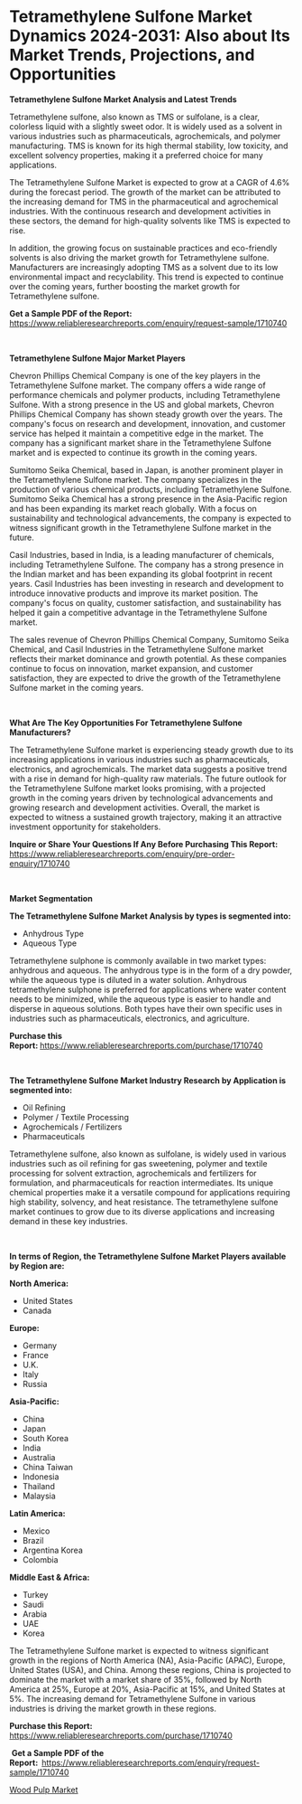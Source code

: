 <p><h1>Tetramethylene Sulfone Market Dynamics 2024-2031: Also about Its Market Trends, Projections, and Opportunities</h1></p><p><strong>Tetramethylene Sulfone Market Analysis and Latest Trends</strong></p>
<p><p>Tetramethylene sulfone, also known as TMS or sulfolane, is a clear, colorless liquid with a slightly sweet odor. It is widely used as a solvent in various industries such as pharmaceuticals, agrochemicals, and polymer manufacturing. TMS is known for its high thermal stability, low toxicity, and excellent solvency properties, making it a preferred choice for many applications.</p><p>The Tetramethylene Sulfone Market is expected to grow at a CAGR of 4.6% during the forecast period. The growth of the market can be attributed to the increasing demand for TMS in the pharmaceutical and agrochemical industries. With the continuous research and development activities in these sectors, the demand for high-quality solvents like TMS is expected to rise.</p><p>In addition, the growing focus on sustainable practices and eco-friendly solvents is also driving the market growth for Tetramethylene sulfone. Manufacturers are increasingly adopting TMS as a solvent due to its low environmental impact and recyclability. This trend is expected to continue over the coming years, further boosting the market growth for Tetramethylene sulfone.</p></p>
<p><strong>Get a Sample PDF of the Report:&nbsp;</strong> <a href="https://www.reliableresearchreports.com/enquiry/request-sample/1710740">https://www.reliableresearchreports.com/enquiry/request-sample/1710740</a></p>
<p>&nbsp;</p>
<p><strong>Tetramethylene Sulfone Major Market Players</strong></p>
<p><p>Chevron Phillips Chemical Company is one of the key players in the Tetramethylene Sulfone market. The company offers a wide range of performance chemicals and polymer products, including Tetramethylene Sulfone. With a strong presence in the US and global markets, Chevron Phillips Chemical Company has shown steady growth over the years. The company's focus on research and development, innovation, and customer service has helped it maintain a competitive edge in the market. The company has a significant market share in the Tetramethylene Sulfone market and is expected to continue its growth in the coming years.</p><p>Sumitomo Seika Chemical, based in Japan, is another prominent player in the Tetramethylene Sulfone market. The company specializes in the production of various chemical products, including Tetramethylene Sulfone. Sumitomo Seika Chemical has a strong presence in the Asia-Pacific region and has been expanding its market reach globally. With a focus on sustainability and technological advancements, the company is expected to witness significant growth in the Tetramethylene Sulfone market in the future.</p><p>Casil Industries, based in India, is a leading manufacturer of chemicals, including Tetramethylene Sulfone. The company has a strong presence in the Indian market and has been expanding its global footprint in recent years. Casil Industries has been investing in research and development to introduce innovative products and improve its market position. The company's focus on quality, customer satisfaction, and sustainability has helped it gain a competitive advantage in the Tetramethylene Sulfone market.</p><p>The sales revenue of Chevron Phillips Chemical Company, Sumitomo Seika Chemical, and Casil Industries in the Tetramethylene Sulfone market reflects their market dominance and growth potential. As these companies continue to focus on innovation, market expansion, and customer satisfaction, they are expected to drive the growth of the Tetramethylene Sulfone market in the coming years.</p></p>
<p>&nbsp;</p>
<p><strong>What Are The Key Opportunities For Tetramethylene Sulfone Manufacturers?</strong></p>
<p><p>The Tetramethylene Sulfone market is experiencing steady growth due to its increasing applications in various industries such as pharmaceuticals, electronics, and agrochemicals. The market data suggests a positive trend with a rise in demand for high-quality raw materials. The future outlook for the Tetramethylene Sulfone market looks promising, with a projected growth in the coming years driven by technological advancements and growing research and development activities. Overall, the market is expected to witness a sustained growth trajectory, making it an attractive investment opportunity for stakeholders.</p></p>
<p><strong>Inquire or Share Your Questions If Any Before Purchasing This Report:</strong> <a href="https://www.reliableresearchreports.com/enquiry/pre-order-enquiry/1710740">https://www.reliableresearchreports.com/enquiry/pre-order-enquiry/1710740</a></p>
<p>&nbsp;</p>
<p><strong>Market Segmentation</strong></p>
<p><strong>The Tetramethylene Sulfone Market Analysis by types is segmented into:</strong></p>
<p><ul><li>Anhydrous Type</li><li>Aqueous Type</li></ul></p>
<p><p>Tetramethylene sulphone is commonly available in two market types: anhydrous and aqueous. The anhydrous type is in the form of a dry powder, while the aqueous type is diluted in a water solution. Anhydrous tetramethylene sulphone is preferred for applications where water content needs to be minimized, while the aqueous type is easier to handle and disperse in aqueous solutions. Both types have their own specific uses in industries such as pharmaceuticals, electronics, and agriculture.</p></p>
<p><strong>Purchase this Report:&nbsp;</strong><a href="https://www.reliableresearchreports.com/purchase/1710740">https://www.reliableresearchreports.com/purchase/1710740</a></p>
<p>&nbsp;</p>
<p><strong>The Tetramethylene Sulfone Market Industry Research by Application is segmented into:</strong></p>
<p><ul><li>Oil Refining</li><li>Polymer / Textile Processing</li><li>Agrochemicals / Fertilizers</li><li>Pharmaceuticals</li></ul></p>
<p><p>Tetramethylene sulfone, also known as sulfolane, is widely used in various industries such as oil refining for gas sweetening, polymer and textile processing for solvent extraction, agrochemicals and fertilizers for formulation, and pharmaceuticals for reaction intermediates. Its unique chemical properties make it a versatile compound for applications requiring high stability, solvency, and heat resistance. The tetramethylene sulfone market continues to grow due to its diverse applications and increasing demand in these key industries.</p></p>
<p>&nbsp;</p>
<p><strong>In terms of Region, the Tetramethylene Sulfone Market Players available by Region are:</strong></p>
<p>
    <p> <strong> North America: </strong>
        <ul>
            <li>United States</li>
            <li>Canada</li>
        </ul>
        </p> 
    <p> <strong> Europe: </strong>
        <ul>
            <li>Germany</li>
            <li>France</li>
            <li>U.K.</li>
            <li>Italy</li>
            <li>Russia</li>
        </ul>
        </p> 
    <p> <strong> Asia-Pacific: </strong>
        <ul>
            <li>China</li>
            <li>Japan</li>
            <li>South Korea</li>
            <li>India</li>
            <li>Australia</li>
            <li>China Taiwan</li>
            <li>Indonesia</li>
            <li>Thailand</li>
            <li>Malaysia</li>
        </ul>
        </p> 
    <p> <strong> Latin America: </strong>
        <ul>
            <li>Mexico</li>
            <li>Brazil</li>
            <li>Argentina Korea</li>
            <li>Colombia</li>
        </ul>
        </p> 
    <p> <strong> Middle East & Africa: </strong>
        <ul>
            <li>Turkey</li>
            <li>Saudi</li>
            <li>Arabia</li>
            <li>UAE</li>
            <li>Korea</li>
        </ul>
    </p>
    </p>
<p><p>The Tetramethylene Sulfone market is expected to witness significant growth in the regions of North America (NA), Asia-Pacific (APAC), Europe, United States (USA), and China. Among these regions, China is projected to dominate the market with a market share of 35%, followed by North America at 25%, Europe at 20%, Asia-Pacific at 15%, and United States at 5%. The increasing demand for Tetramethylene Sulfone in various industries is driving the market growth in these regions.</p></p>
<p><strong>Purchase this Report: </strong><a href="https://www.reliableresearchreports.com/purchase/1710740">https://www.reliableresearchreports.com/purchase/1710740</a></p>
<p>&nbsp;<strong>Get a Sample PDF of the Report:&nbsp;&nbsp;</strong><a href="https://www.reliableresearchreports.com/enquiry/request-sample/1710740">https://www.reliableresearchreports.com/enquiry/request-sample/1710740</a></p>
<p><strong></strong></p>
<p><p><a href="https://github.com/RickHolmes3/Market-Research-Report-List-3/blob/main/wood-pulp-market.md">Wood Pulp Market</a></p></p>